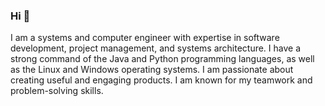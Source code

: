 ### Hi 👋
I am a systems and computer engineer with expertise in software development, project management, and systems architecture. I have a strong command of the Java and Python programming languages, as well as the Linux and Windows operating systems. I am passionate about creating useful and engaging products. I am known for my teamwork and problem-solving skills.

<!--
**diegnghtmr011/diegnghtmr011** is a ✨ _special_ ✨ repository because its `README.md` (this file) appears on your GitHub profile.

Here are some ideas to get you started:

- 🔭 I’m currently working on ...
- 🌱 I’m currently learning ...
- 👯 I’m looking to collaborate on ...
- 🤔 I’m looking for help with ...
- 💬 Ask me about ...
- 📫 How to reach me: ...
- 😄 Pronouns: ...
- ⚡ Fun fact: ...
-->
